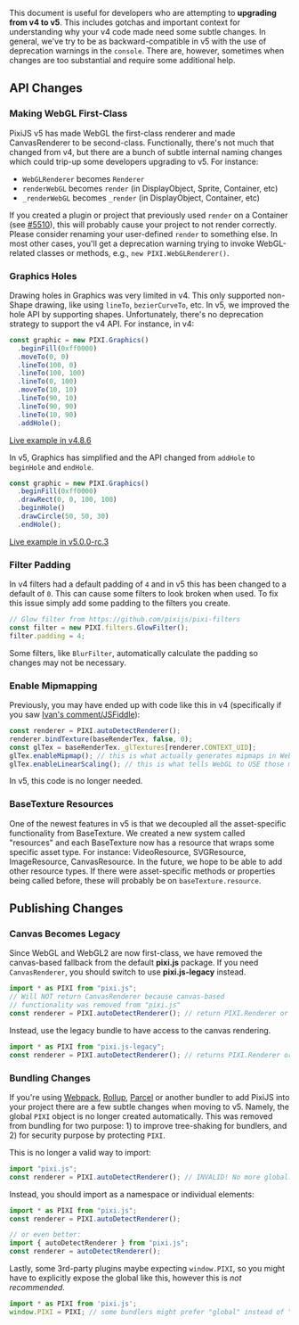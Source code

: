 This document is useful for developers who are attempting to **upgrading from v4 to v5**. This includes gotchas and important context for understanding why your v4 code made need some subtle changes. In general, we've try to be as backward-compatible in v5 with the use of deprecation warnings in the `console`. There are, however, sometimes when changes are too substantial and require some additional help.

## API Changes

### Making WebGL First-Class

PixiJS v5 has made WebGL the first-class renderer and made CanvasRenderer to be second-class. Functionally, there's not much that changed from v4, but there are a bunch of subtle internal naming changes which could trip-up some developers upgrading to v5. For instance:

* `WebGLRenderer` becomes `Renderer`
* `renderWebGL` becomes `render` (in DisplayObject, Sprite, Container, etc)
* `_renderWebGL` becomes `_render` (in DisplayObject, Container, etc)

If you created a plugin or project that previously used `render` on a Container (see [#5510](https://github.com/pixijs/pixi.js/issues/5510)), this will probably cause your project to not render correctly. Please consider renaming your user-defined `render` to something else. In most other cases, you'll get a deprecation warning trying to invoke WebGL-related classes or methods, e.g., `new PIXI.WebGLRenderer()`.

### Graphics Holes

Drawing holes in Graphics was very limited in v4. This only supported non-Shape drawing, like using `lineTo`, `bezierCurveTo`, etc. In v5, we improved the hole API by supporting shapes. Unfortunately, there's no deprecation strategy to support the v4 API. For instance, in v4:

```js
const graphic = new PIXI.Graphics()
  .beginFill(0xff0000)
  .moveTo(0, 0)
  .lineTo(100, 0)
  .lineTo(100, 100)
  .lineTo(0, 100)
  .moveTo(10, 10)
  .lineTo(90, 10)
  .lineTo(90, 90)
  .lineTo(10, 90)
  .addHole();
```
[Live example in v4.8.6](https://pixiplayground.com/#/edit/i8LAwMn4s1oFkx2_fPt3F)

In v5, Graphics has simplified and the API changed from `addHole` to `beginHole` and `endHole`. 

```js
const graphic = new PIXI.Graphics()
  .beginFill(0xff0000)
  .drawRect(0, 0, 100, 100)
  .beginHole()
  .drawCircle(50, 50, 30)
  .endHole();
```
[Live example in v5.0.0-rc.3](https://pixiplayground.com/#/edit/TOj~yOoDPXJ2IuULzdnq8)

### Filter Padding

In v4 filters had a default padding of `4` and in v5 this has been changed to a default of `0`. This can cause some filters to look broken when used. To fix this issue simply add some padding to the filters you create. 

```js
// Glow filter from https://github.com/pixijs/pixi-filters
const filter = new PIXI.filters.GlowFilter(); 
filter.padding = 4;
```

Some filters, like `BlurFilter`, automatically calculate the padding so changes may not be necessary.

### Enable Mipmapping

Previously, you may have ended up with code like this in v4 (specifically if you saw [Ivan's comment/JSFiddle](https://github.com/pixijs/pixi.js/issues/4155#issuecomment-342471151)):
```js
const renderer = PIXI.autoDetectRenderer();
renderer.bindTexture(baseRenderTex, false, 0);
const glTex = baseRenderTex._glTextures[renderer.CONTEXT_UID];
glTex.enableMipmap(); // this is what actually generates mipmaps in WebGL
glTex.enableLinearScaling(); // this is what tells WebGL to USE those mipmaps
```

In v5, this code is no longer needed.

### BaseTexture Resources

One of the newest features in v5 is that we decoupled all the asset-specific functionality from BaseTexture. We created a new system called "resources" and each BaseTexture now has a resource that wraps some specific asset type. For instance: VideoResource, SVGResource, ImageResource, CanvasResource. In the future, we hope to be able to add other resource types. If there were asset-specific methods or properties being called before, these will probably be on `baseTexture.resource`.

## Publishing Changes

### Canvas Becomes Legacy

Since WebGL and WebGL2 are now first-class, we have removed the canvas-based fallback from the default **pixi.js** package. If you need `CanvasRenderer`, you should switch to use **pixi.js-legacy** instead.

```js
import * as PIXI from "pixi.js";
// Will NOT return CanvasRenderer because canvas-based
// functionality was removed from "pixi.js"
const renderer = PIXI.autoDetectRenderer(); // return PIXI.Renderer or throws error
```

Instead, use the legacy bundle to have access to the canvas rendering.

```js
import * as PIXI from "pixi.js-legacy";
const renderer = PIXI.autoDetectRenderer(); // returns PIXI.Renderer or PIXI.CanvasRenderer
```

### Bundling Changes

If you're using [Webpack](https://webpack.js.org/), [Rollup](https://rollupjs.org/), [Parcel](https://parceljs.org) or another bundler to add PixiJS into your project there are a few subtle changes when moving to v5. Namely, the global `PIXI` object is no longer created automatically. This was removed from bundling for two purpose: 1) to improve tree-shaking for bundlers, and 2) for security purpose by protecting `PIXI`.

This is no longer a valid way to import:

```js
import "pixi.js";
const renderer = PIXI.autoDetectRenderer(); // INVALID! No more global.PIXI!
```

Instead, you should import as a namespace or individual elements:

```js
import * as PIXI from "pixi.js";
const renderer = PIXI.autoDetectRenderer();

// or even better:
import { autoDetectRenderer } from "pixi.js";
const renderer = autoDetectRenderer();
```

Lastly, some 3rd-party plugins maybe expecting `window.PIXI`, so you might have to explicitly expose the global like this, however this is _not recommended_.

```js
import * as PIXI from 'pixi.js';
window.PIXI = PIXI; // some bundlers might prefer "global" instead of "window"
```